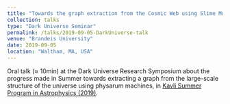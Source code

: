 ```yaml
---
title: "Towards the graph extraction from the Cosmic Web using Slime Mold particles"
collection: talks
type: "Dark Universe Seminar"
permalink: /talks/2019-09-05-DarkUniverse-talk
venue: "Brandeis University"
date: 2019-09-05
location: "Waltham, MA, USA"
---
```


Oral talk (≈ 10min) at the Dark Universe Research Symposium about the progress made in Summer towards extracting a graph from the large-scale structure of the universe using physarum machines, in [Kavli Summer Program in Astrophysics (2019)](https://kspa.soe.ucsc.edu/archives/2019/).

